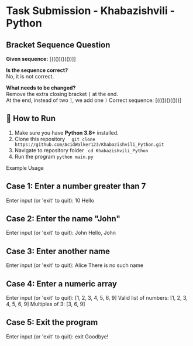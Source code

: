 # Task Submission - Khabazishvili - Python

## Bracket Sequence Question

**Given sequence:** [((())()(())]]

**Is the sequence correct?**  
No, it is not correct.

**What needs to be changed?**  
Remove the extra closing bracket `]` at the end.  
At the end, instead of two `]`, we add one `)`
Correct sequence: [((())()(()))]

## 🚀 How to Run

1. Make sure you have **Python 3.8+** installed.
2. Clone this repository 
```   git clone https://github.com/AcidWalker123/Khabazishvili_Python.git ```
3. Navigate to repository folder
```  cd Khabazishvili_Python ```
4. Run the program
``` python main.py ```


 Example Usage 


Case 1: Enter a number greater than 7
------------------------------------
Enter input (or 'exit' to quit): 10
Hello


Case 2: Enter the name "John"
-----------------------------
Enter input (or 'exit' to quit): John
Hello, John


Case 3: Enter another name
--------------------------
Enter input (or 'exit' to quit): Alice
There is no such name


Case 4: Enter a numeric array
-----------------------------
Enter input (or 'exit' to quit): [1, 2, 3, 4, 5, 6, 9]
Valid list of numbers: [1, 2, 3, 4, 5, 6, 9]
Multiples of 3: [3, 6, 9]


Case 5: Exit the program
------------------------
Enter input (or 'exit' to quit): exit
Goodbye!
